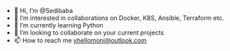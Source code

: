 - 👋 Hi, I’m @Sedibaba
- 👀 I’m interested in collaborations on Docker, K8S, Ansible, Terraform etc.
- 🌱 I’m currently learning Python
- 💞️ I’m looking to collaborate on your current projects
- 📫 How to reach me yhellomoni@outlook.com

<!---
Sedibaba/Sedibaba is a ✨ special ✨ repository because its `README.md` (this file) appears on your GitHub profile.
You can click the Preview link to take a look at your changes.
--->
